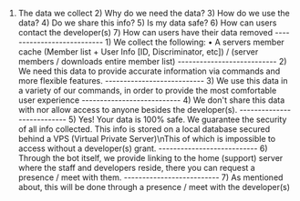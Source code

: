 1) The data we collect
       2) Why do we need the data?
       3) How do we use the data?
       4) Do we share this info?
       5) Is my data safe?
       6) How can users contact the developer(s)
       7) How can users have their data removed
       ---------------------------
       1) We collect the following:
       • A servers member cache (Member list + User Info [ID, Discriminator, etc]) / (server members / downloads entire member list)
       ---------------------------
       2) We need this data to provide accurate information via commands and more flexible features.
       ---------------------------
       3) We use this data in a variety of our commands, in order to provide the most comfortable user experience
       ---------------------------
       4) We don't share this data with nor allow access to anyone besides the developer(s).
       ---------------------------
       5) Yes! Your data is 100% safe. We guarantee the security of all info collected. This info is stored on a local database secured behind a VPS (Virtual Private Server)\nThis of which is impossible to access without a developer(s) grant.
       ---------------------------
       6) Through the bot itself, we provide linking to the home (support) server where the staff and developers reside, there you can request a presence / meet with them.
       --------------------------
       7) As mentioned about, this will be done through a presence / meet with the developer(s)
